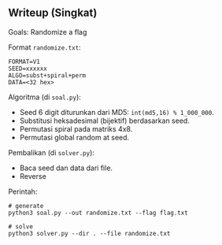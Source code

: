 ## Writeup (Singkat)

Goals: Randomize a flag

Format `randomize.txt`:
```
FORMAT=V1
SEED=xxxxxx
ALGO=subst+spiral+perm
DATA=<32 hex>
```

Algoritma (di `soal.py`):
- Seed 6 digit diturunkan dari MD5: `int(md5,16) % 1_000_000`.
- Substitusi heksadesimal (bijektif) berdasarkan seed.
- Permutasi spiral pada matriks 4x8.
- Permutasi global random at seed.

Pembalikan (di `solver.py`):
- Baca seed dan data dari file.
- Reverse

Perintah:
```
# generate
python3 soal.py --out randomize.txt --flag flag.txt

# solve
python3 solver.py --dir . --file randomize.txt
```




